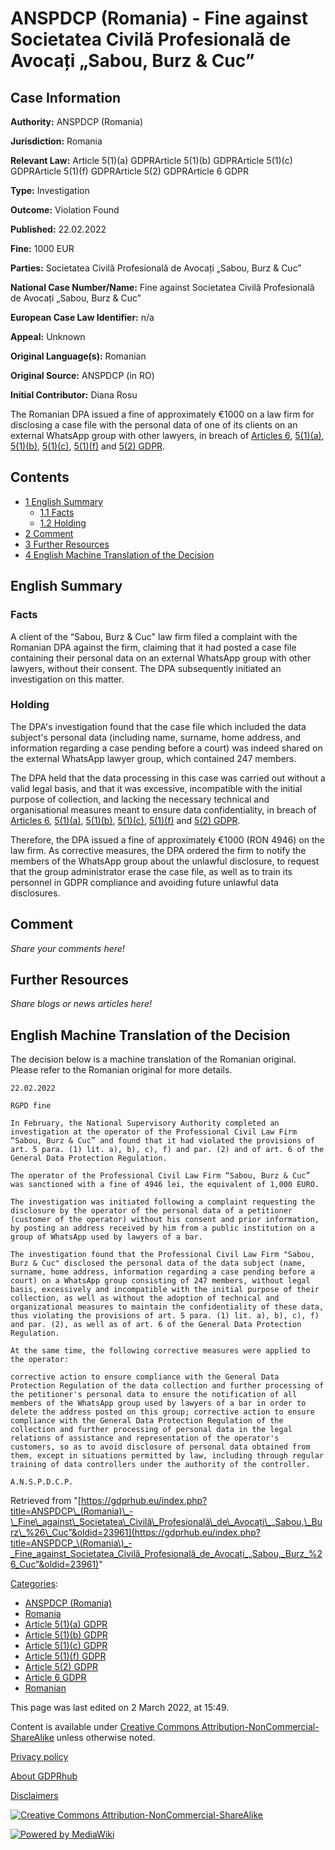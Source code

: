 # ANSPDCP (Romania) - Fine against Societatea Civilă Profesională de Avocați „Sabou, Burz & Cuc”

## Case Information

**Authority:** ANSPDCP (Romania)

**Jurisdiction:** Romania

**Relevant Law:** Article 5(1)(a) GDPRArticle 5(1)(b) GDPRArticle 5(1)(c) GDPRArticle 5(1)(f) GDPRArticle 5(2) GDPRArticle 6 GDPR

**Type:** Investigation

**Outcome:** Violation Found

**Published:** 22.02.2022

**Fine:** 1000 EUR

**Parties:** Societatea Civilă Profesională de Avocați „Sabou, Burz & Cuc”

**National Case Number/Name:** Fine against Societatea Civilă Profesională de Avocați „Sabou, Burz & Cuc”

**European Case Law Identifier:** n/a

**Appeal:** Unknown

**Original Language(s):** Romanian

**Original Source:** ANSPDCP (in RO)

**Initial Contributor:** Diana Rosu

The Romanian DPA issued a fine of approximately €1000 on a law firm for disclosing a case file with the personal data of one of its clients on an external WhatsApp group with other lawyers, in breach of [Articles 6](/index.php?title=Article_6_GDPR "Article 6 GDPR"), [5(1)(a)](/index.php?title=Article_5_GDPR#1a "Article 5 GDPR"), [5(1)(b)](/index.php?title=Article_5_GDPR#1b "Article 5 GDPR"), [5(1)(c)](/index.php?title=Article_5_GDPR#1c "Article 5 GDPR"), [5(1)(f)](/index.php?title=Article_5_GDPR#1f "Article 5 GDPR") and [5(2) GDPR](/index.php?title=Article_5_GDPR#1 "Article 5 GDPR").

## Contents

*   [1 English Summary](#English_Summary)
    *   [1.1 Facts](#Facts)
    *   [1.2 Holding](#Holding)
*   [2 Comment](#Comment)
*   [3 Further Resources](#Further_Resources)
*   [4 English Machine Translation of the Decision](#English_Machine_Translation_of_the_Decision)

## English Summary

### Facts

A client of the “Sabou, Burz & Cuc" law firm filed a complaint with the Romanian DPA against the firm, claiming that it had posted a case file containing their personal data on an external WhatsApp group with other lawyers, without their consent. The DPA subsequently initiated an investigation on this matter.

### Holding

The DPA's investigation found that the case file which included the data subject's personal data (including name, surname, home address, and information regarding a case pending before a court) was indeed shared on the external WhatsApp lawyer group, which contained 247 members.

The DPA held that the data processing in this case was carried out without a valid legal basis, and that it was excessive, incompatible with the initial purpose of collection, and lacking the necessary technical and organisational measures meant to ensure data confidentiality, in breach of [Articles 6](/index.php?title=Article_6_GDPR "Article 6 GDPR"), [5(1)(a)](/index.php?title=Article_5_GDPR#1a "Article 5 GDPR"), [5(1)(b)](/index.php?title=Article_5_GDPR#1b "Article 5 GDPR"), [5(1)(c)](/index.php?title=Article_5_GDPR#1c "Article 5 GDPR"), [5(1)(f)](/index.php?title=Article_5_GDPR#1f "Article 5 GDPR") and [5(2) GDPR](/index.php?title=Article_5_GDPR#1 "Article 5 GDPR").

Therefore, the DPA issued a fine of approximately €1000 (RON 4946) on the law firm. As corrective measures, the DPA ordered the firm to notify the members of the WhatsApp group about the unlawful disclosure, to request that the group administrator erase the case file, as well as to train its personnel in GDPR compliance and avoiding future unlawful data disclosures.

## Comment

_Share your comments here!_

## Further Resources

_Share blogs or news articles here!_

## English Machine Translation of the Decision

The decision below is a machine translation of the Romanian original. Please refer to the Romanian original for more details.

```
22.02.2022

RGPD fine

In February, the National Supervisory Authority completed an investigation at the operator of the Professional Civil Law Firm “Sabou, Burz & Cuc” and found that it had violated the provisions of art. 5 para. (1) lit. a), b), c), f) and par. (2) and of art. 6 of the General Data Protection Regulation.

The operator of the Professional Civil Law Firm “Sabou, Burz & Cuc” was sanctioned with a fine of 4946 lei, the equivalent of 1,000 EURO.

The investigation was initiated following a complaint requesting the disclosure by the operator of the personal data of a petitioner (customer of the operator) without his consent and prior information, by posting an address received by him from a public institution on a group of WhatsApp used by lawyers of a bar.

The investigation found that the Professional Civil Law Firm "Sabou, Burz & Cuc" disclosed the personal data of the data subject (name, surname, home address, information regarding a case pending before a court) on a WhatsApp group consisting of 247 members, without legal basis, excessively and incompatible with the initial purpose of their collection, as well as without the adoption of technical and organizational measures to maintain the confidentiality of these data, thus violating the provisions of art. 5 para. (1) lit. a), b), c), f) and par. (2), as well as of art. 6 of the General Data Protection Regulation.

At the same time, the following corrective measures were applied to the operator:

corrective action to ensure compliance with the General Data Protection Regulation of the data collection and further processing of the petitioner's personal data to ensure the notification of all members of the WhatsApp group used by lawyers of a bar in order to delete the address posted on this group; corrective action to ensure compliance with the General Data Protection Regulation of the collection and further processing of personal data in the legal relations of assistance and representation of the operator's customers, so as to avoid disclosure of personal data obtained from them, except in situations permitted by law, including through regular training of data controllers under the authority of the controller.

A.N.S.P.D.C.P.

```

Retrieved from "[https://gdprhub.eu/index.php?title=ANSPDCP\_(Romania)\_-\_Fine\_against\_Societatea\_Civilă\_Profesională\_de\_Avocați\_„Sabou,\_Burz\_%26\_Cuc”&oldid=23961](https://gdprhub.eu/index.php?title=ANSPDCP_\(Romania\)_-_Fine_against_Societatea_Civilă_Profesională_de_Avocați_„Sabou,_Burz_%26_Cuc”&oldid=23961)"

[Categories](/index.php?title=Special:Categories "Special:Categories"):

*   [ANSPDCP (Romania)](/index.php?title=Category:ANSPDCP_\(Romania\) "Category:ANSPDCP (Romania)")
*   [Romania](/index.php?title=Category:Romania "Category:Romania")
*   [Article 5(1)(a) GDPR](/index.php?title=Category:Article_5\(1\)\(a\)_GDPR "Category:Article 5(1)(a) GDPR")
*   [Article 5(1)(b) GDPR](/index.php?title=Category:Article_5\(1\)\(b\)_GDPR "Category:Article 5(1)(b) GDPR")
*   [Article 5(1)(c) GDPR](/index.php?title=Category:Article_5\(1\)\(c\)_GDPR "Category:Article 5(1)(c) GDPR")
*   [Article 5(1)(f) GDPR](/index.php?title=Category:Article_5\(1\)\(f\)_GDPR "Category:Article 5(1)(f) GDPR")
*   [Article 5(2) GDPR](/index.php?title=Category:Article_5\(2\)_GDPR "Category:Article 5(2) GDPR")
*   [Article 6 GDPR](/index.php?title=Category:Article_6_GDPR "Category:Article 6 GDPR")
*   [Romanian](/index.php?title=Category:Romanian "Category:Romanian")

This page was last edited on 2 March 2022, at 15:49.

Content is available under [Creative Commons Attribution-NonCommercial-ShareAlike](https://creativecommons.org/licenses/by-nc-sa/4.0/) unless otherwise noted.

[Privacy policy](/index.php?title=GDPRhub:Privacy_policy)

[About GDPRhub](/index.php?title=GDPRhub:About)

[Disclaimers](/index.php?title=GDPRhub:General_disclaimer)

[![Creative Commons Attribution-NonCommercial-ShareAlike](/resources/assets/licenses/cc-by-nc-sa.png)](https://creativecommons.org/licenses/by-nc-sa/4.0/)

[![Powered by MediaWiki](/resources/assets/poweredby_mediawiki_88x31.png)](https://www.mediawiki.org/)